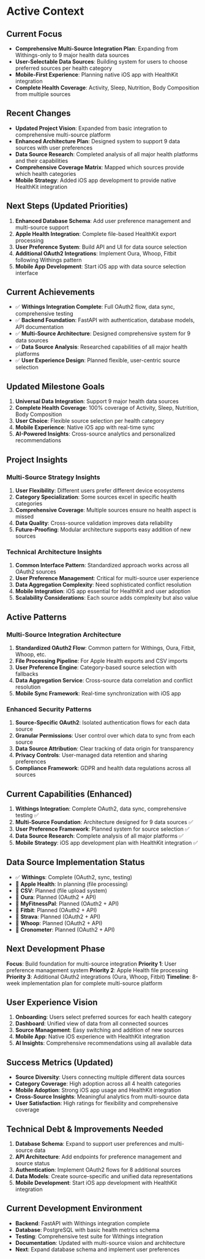 # Active Context

## Current Focus
- **Comprehensive Multi-Source Integration Plan**: Expanding from Withings-only to 9 major health data sources
- **User-Selectable Data Sources**: Building system for users to choose preferred sources per health category
- **Mobile-First Experience**: Planning native iOS app with HealthKit integration
- **Complete Health Coverage**: Activity, Sleep, Nutrition, Body Composition from multiple sources

## Recent Changes
- **Updated Project Vision**: Expanded from basic integration to comprehensive multi-source platform
- **Enhanced Architecture Plan**: Designed system to support 9 data sources with user preferences
- **Data Source Research**: Completed analysis of all major health platforms and their capabilities
- **Comprehensive Coverage Matrix**: Mapped which sources provide which health categories
- **Mobile Strategy**: Added iOS app development to provide native HealthKit integration

## Next Steps (Updated Priorities)
1. **Enhanced Database Schema**: Add user preference management and multi-source support
2. **Apple Health Integration**: Complete file-based HealthKit export processing
3. **User Preference System**: Build API and UI for data source selection
4. **Additional OAuth2 Integrations**: Implement Oura, Whoop, Fitbit following Withings pattern
5. **Mobile App Development**: Start iOS app with data source selection interface

## Current Achievements
- ✅ **Withings Integration Complete**: Full OAuth2 flow, data sync, comprehensive testing
- ✅ **Backend Foundation**: FastAPI with authentication, database models, API documentation
- ✅ **Multi-Source Architecture**: Designed comprehensive system for 9 data sources
- ✅ **Data Source Analysis**: Researched capabilities of all major health platforms
- ✅ **User Experience Design**: Planned flexible, user-centric source selection

## Updated Milestone Goals
1. **Universal Data Integration**: Support 9 major health data sources
2. **Complete Health Coverage**: 100% coverage of Activity, Sleep, Nutrition, Body Composition
3. **User Choice**: Flexible source selection per health category
4. **Mobile Experience**: Native iOS app with real-time sync
5. **AI-Powered Insights**: Cross-source analytics and personalized recommendations

## Project Insights

### Multi-Source Strategy Insights
1. **User Flexibility**: Different users prefer different device ecosystems
2. **Category Specialization**: Some sources excel in specific health categories
3. **Comprehensive Coverage**: Multiple sources ensure no health aspect is missed
4. **Data Quality**: Cross-source validation improves data reliability
5. **Future-Proofing**: Modular architecture supports easy addition of new sources

### Technical Architecture Insights
1. **Common Interface Pattern**: Standardized approach works across all OAuth2 sources
2. **User Preference Management**: Critical for multi-source user experience
3. **Data Aggregation Complexity**: Need sophisticated conflict resolution
4. **Mobile Integration**: iOS app essential for HealthKit and user adoption
5. **Scalability Considerations**: Each source adds complexity but also value

## Active Patterns

### Multi-Source Integration Architecture
1. **Standardized OAuth2 Flow**: Common pattern for Withings, Oura, Fitbit, Whoop, etc.
2. **File Processing Pipeline**: For Apple Health exports and CSV imports
3. **User Preference Engine**: Category-based source selection with fallbacks
4. **Data Aggregation Service**: Cross-source data correlation and conflict resolution
5. **Mobile Sync Framework**: Real-time synchronization with iOS app

### Enhanced Security Patterns
1. **Source-Specific OAuth2**: Isolated authentication flows for each data source
2. **Granular Permissions**: User control over which data to sync from each source
3. **Data Source Attribution**: Clear tracking of data origin for transparency
4. **Privacy Controls**: User-managed data retention and sharing preferences
5. **Compliance Framework**: GDPR and health data regulations across all sources

## Current Capabilities (Enhanced)
1. **Withings Integration**: Complete OAuth2, data sync, comprehensive testing ✅
2. **Multi-Source Foundation**: Architecture designed for 9 data sources ✅
3. **User Preference Framework**: Planned system for source selection ✅
4. **Data Source Research**: Complete analysis of all major platforms ✅
5. **Mobile Strategy**: iOS app development plan with HealthKit integration ✅

## Data Source Implementation Status
- ✅ **Withings**: Complete (OAuth2, sync, testing)
- 🔄 **Apple Health**: In planning (file processing)
- 📝 **CSV**: Planned (file upload system)
- 📝 **Oura**: Planned (OAuth2 + API)
- 📝 **MyFitnessPal**: Planned (OAuth2 + API)
- 📝 **Fitbit**: Planned (OAuth2 + API)
- 📝 **Strava**: Planned (OAuth2 + API)
- 📝 **Whoop**: Planned (OAuth2 + API)
- 📝 **Cronometer**: Planned (OAuth2 + API)

## Next Development Phase
**Focus**: Build foundation for multi-source integration
**Priority 1**: User preference management system
**Priority 2**: Apple Health file processing
**Priority 3**: Additional OAuth2 integrations (Oura, Whoop, Fitbit)
**Timeline**: 8-week implementation plan for complete multi-source platform

## User Experience Vision
1. **Onboarding**: Users select preferred sources for each health category
2. **Dashboard**: Unified view of data from all connected sources
3. **Source Management**: Easy switching and addition of new sources
4. **Mobile App**: Native iOS experience with HealthKit integration
5. **AI Insights**: Comprehensive recommendations using all available data

## Success Metrics (Updated)
- **Source Diversity**: Users connecting multiple different data sources
- **Category Coverage**: High adoption across all 4 health categories
- **Mobile Adoption**: Strong iOS app usage and HealthKit integration
- **Cross-Source Insights**: Meaningful analytics from multi-source data
- **User Satisfaction**: High ratings for flexibility and comprehensive coverage

## Technical Debt & Improvements Needed
1. **Database Schema**: Expand to support user preferences and multi-source data
2. **API Architecture**: Add endpoints for preference management and source status
3. **Authentication**: Implement OAuth2 flows for 8 additional sources
4. **Data Models**: Create source-specific and unified data representations
5. **Mobile Development**: Start iOS app development with HealthKit integration

## Current Development Environment
- **Backend**: FastAPI with Withings integration complete
- **Database**: PostgreSQL with basic health metrics schema
- **Testing**: Comprehensive test suite for Withings integration
- **Documentation**: Updated with multi-source vision and architecture
- **Next**: Expand database schema and implement user preferences 